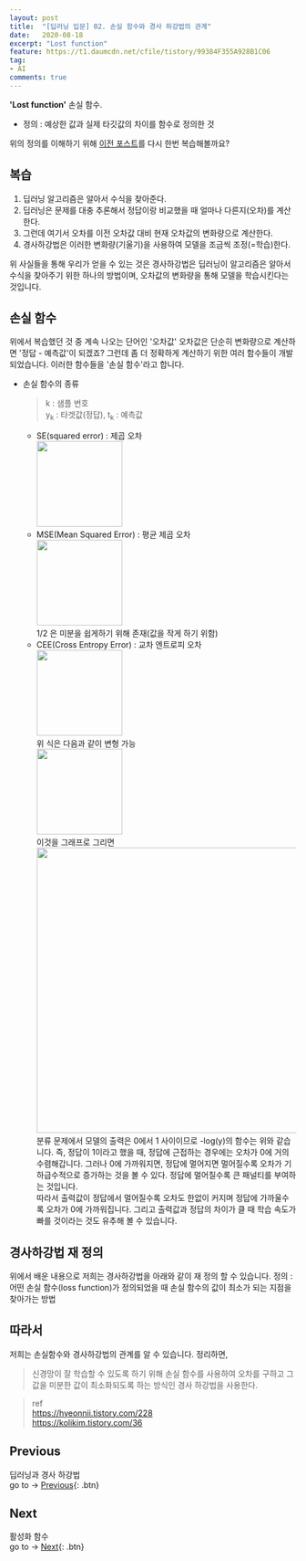 ```yaml
---
layout: post
title:  "[딥러닝 입문] 02. 손실 함수와 경사 하강법의 관계"
date:   2020-08-18
excerpt: "Lost function"
feature: https://t1.daumcdn.net/cfile/tistory/99384F355A928B1C06
tag:
- AI
comments: true
---
```


<b>'Lost function'</b> 손실 함수.  
* 정의 : 예상한 값과 실제 타깃값의 차이를 함수로 정의한 것

위의 정의를 이해하기 위해 [이전 포스트](https://akfmdl.github.io//ai_gradient_descent)를 다시 한번 복습해볼까요?

## 복습
1. 딥러닝 알고리즘은 알아서 수식을 찾아준다.
2. 딥러닝은 문제를 대충 추론해서 정답이랑 비교했을 때 얼마나 다른지(오차)를 계산한다.
3. 그런데 여기서 오차를 이전 오차값 대비 현재 오차값의 변화량으로 계산한다.
4. 경사하강법은 이러한 변화량(기울기)을 사용하여 모델을 조금씩 조정(=학습)한다.

위 사실들을 통해 우리가 얻을 수 있는 것은 경사하강법은 딥러닝이 알고리즘은 알아서 수식을 찾아주기 위한 하나의 방법이며, 오차값의 변화량을 통해 모델을 학습시킨다는 것입니다.

## 손실 함수
위에서 복습했던 것 중 계속 나오는 단어인 '오차값'
오차값은 단순히 변화량으로 계산하면 '정답 - 예측값'이 되겠죠? 그런데 좀 더 정확하게 계산하기 위한 여러 함수들이 개발되었습니다. 이러한 함수들을 '손실 함수'라고 합니다.
* 손실 함수의 종류  
  	> k : 샘플 번호  
	y<sub>k</sub> : 타겟값(정답), t<sub>k</sub> : 예측값
  * SE(squared error) : 제곱 오차  
	<img src="https://img1.daumcdn.net/thumb/R1280x0/?scode=mtistory2&fname=https%3A%2F%2Fblog.kakaocdn.net%2Fdn%2FbjNfxi%2FbtqAWxITre0%2FYtmkdmNp8E6Zy7f7T8pwRk%2Fimg.png" width=150> 
  * MSE(Mean Squared Error) : 평균 제곱 오차  
	<img src="https://t1.daumcdn.net/cfile/tistory/999E973A5A9273A405" width=150>  
	1/2 은 미분을 쉽게하기 위해 존재(값을 작게 하기 위함)  
  * CEE(Cross Entropy Error) : 교차 엔트로피 오차  
	<img src="https://t1.daumcdn.net/cfile/tistory/99C0D73B5A92769625" width=150>  
	위 식은 다음과 같이 변형 가능  
	<img src="https://t1.daumcdn.net/cfile/tistory/99C3EF395DA071DF13" width=150>  
	이것을 그래프로 그리면  
	<img src="https://t1.daumcdn.net/cfile/tistory/99384F355A928B1C06" width=500>  
	분류 문제에서 모델의 출력은 0에서 1 사이이므로 -log(y)의 함수는 위와 같습니다. 즉, 정답이 1이라고 했을 때, 정답에 근접하는 경우에는 오차가 0에 거의 수렴해갑니다. 그러나 0에 가까워지면, 정답에 멀어지면 멀어질수록 오차가 기하급수적으로 증가하는 것을 볼 수 있다. 정답에 멀어질수록 큰 패널티를 부여하는 것입니다.   
	따라서 출력값이 정답에서 멀어질수록 오차도 한없이 커지며 정답에 가까울수록 오차가 0에 가까워집니다. 그리고 출력값과 정답의 차이가 클 때 학습 속도가 빠를 것이라는 것도 유추해 볼 수 있습니다.  
	

## 경사하강법 재 정의
위에서 배운 내용으로 저희는 경사하강법을 아래와 같이 재 정의 할 수 있습니다.
정의 : 어떤 손실 함수(loss function)가 정의되었을 때 손실 함수의 값이 최소가 되는 지점을 찾아가는 방법

## 따라서
저희는 손실함수와 경사하강법의 관계를 알 수 있습니다. 정리하면,
> 신경망이 잘 학습할 수 있도록 하기 위해 손실 함수를 사용하여 오차를 구하고 그 값을 미분한 값이 최소화되도록 하는 방식인 경사 하강법을 사용한다.


> ref  
https://hyeonnii.tistory.com/228  
https://kolikim.tistory.com/36

## Previous
딥러닝과 경사 하강법  
go to -> [Previous](https://akfmdl.github.io//ai_gradient_descent){: .btn}

## Next
활성화 함수  
go to -> [Next](https://akfmdl.github.io//ai_activation_function){: .btn}